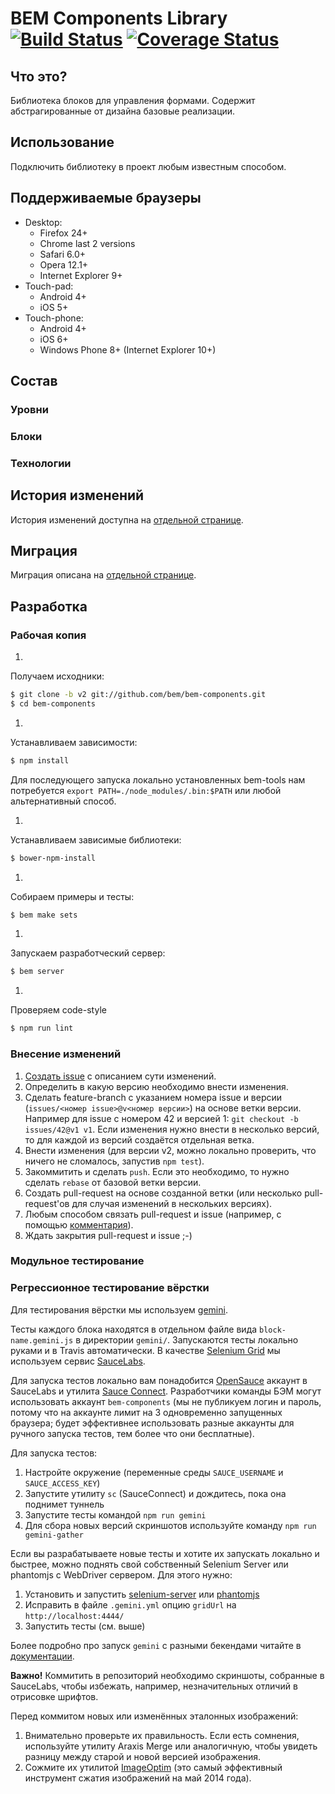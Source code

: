 # BEM Components Library [![Build Status](https://travis-ci.org/bem/bem-components.svg?branch=v2)](https://travis-ci.org/bem/bem-components) [![Coverage Status](https://coveralls.io/repos/bem/bem-components/badge.png?branch=v2)](https://coveralls.io/r/bem/bem-components?branch=v2)

## Что это?

Библиотека блоков для управления формами.
Содержит абстрагированные от дизайна базовые реализации.

## Использование

Подключить библиотеку в проект любым известным способом.

## Поддерживаемые браузеры
* Desktop:
  * Firefox 24+
  * Chrome last 2 versions
  * Safari 6.0+
  * Opera 12.1+
  * Internet Explorer 9+
* Touch-pad:
  * Android 4+
  * iOS 5+
* Touch-phone:
  * Android 4+
  * iOS 6+
  * Windows Phone 8+ (Internet Explorer 10+)

## Состав

### Уровни

### Блоки

### Технологии

## История изменений

История изменений доступна на [отдельной странице](CHANGELOG.md).

## Миграция

Миграция описана на [отдельной странице](MIGRATION.md).

## Разработка

### Рабочая копия

1. 
  Получаем исходники:
  ```bash
  $ git clone -b v2 git://github.com/bem/bem-components.git
  $ cd bem-components
  ```

1. 
  Устанавливаем зависимости:
  ```bash
  $ npm install
  ```
  Для последующего запуска локально установленных bem-tools нам потребуется `export PATH=./node_modules/.bin:$PATH` или любой альтернативный способ.

1. 
  Устанавливаем зависимые библиотеки:
  ```bash
  $ bower-npm-install
  ```

1. 
  Собираем примеры и тесты:
  ```bash
  $ bem make sets
  ```

1. 
  Запускаем разработческий сервер:
  ```bash
  $ bem server
  ```

1. 
  Проверяем code-style
  ```bash
  $ npm run lint
  ```

### Внесение изменений

1. [Создать issue](https://github.com/bem/bem-components/issues/new) с описанием сути изменений.
1. Определить в какую версию необходимо внести изменения.
1. Сделать feature-branch с указанием номера issue и версии (`issues/<номер issue>@v<номер версии>`) на основе ветки версии.
Например для issue с номером 42 и версией 1: `git checkout -b issues/42@v1 v1`. Если изменения нужно внести в несколько версий, то для каждой из версий создаётся отдельная ветка.
1. Внести изменения (для версии v2, можно локально проверить, что ничего не сломалось, запустив `npm test`).
1. Закоммитить и сделать `push`. Если это необходимо, то нужно сделать `rebase` от базовой ветки версии.
1. Создать pull-request на основе созданной ветки (или несколько pull-request'ов для случая изменений в нескольких версиях).
1. Любым способом связать pull-request и issue (например, c помощью [комментария](https://github.com/blog/1506-closing-issues-via-pull-requests)).
1. Ждать закрытия pull-request и issue ;-)

### Модульное тестирование

### Регрессионное тестирование вёрстки

Для тестирования вёрстки мы используем [gemini](https://github.com/bem/gemini).

Тесты каждого блока находятся в отдельном файле вида `block-name.gemini.js` в директории `gemini/`. Запускаются тесты локально руками и в Travis автоматически. В качестве [Selenium Grid](https://code.google.com/p/selenium/wiki/Grid2) мы используем сервис [SauceLabs](https://saucelabs.com).

Для запуска тестов локально вам понадобится [OpenSauce](https://saucelabs.com/opensauce) аккаунт в SauceLabs и утилита [Sauce Connect](https://saucelabs.com/connect). Разработчики команды БЭМ могут использовать аккаунт `bem-components` (мы не публикуем логин и пароль, потому что на аккаунте лимит на 3 одновременно запущенных браузера; будет эффективнее использовать разные аккаунты для ручного запуска тестов, тем более что они бесплатные).

Для запуска тестов:

1. Настройте окружение (переменные среды `SAUCE_USERNAME` и `SAUCE_ACCESS_KEY`)
2. Запустите утилиту `sc` (SauceConnect) и дождитесь, пока она поднимет туннель
3. Запустите тесты командой `npm run gemini`
4. Для сбора новых версий скриншотов используйте команду `npm run gemini-gather`

Если вы разрабатываете новые тесты и хотите их запускать локально и быстрее, можно поднять свой собственный Selenium Server или phantomjs с WebDriver сервером. Для этого нужно:

1. Установить и запустить [selenium-server](http://docs.seleniumhq.org/download/) или [phantomjs](http://phantomjs.org/)
2. Исправить в файле `.gemini.yml` опцию `gridUrl` на `http://localhost:4444/`
3. Запустить тесты (см. выше)

Более подробно про запуск `gemini` с разными бекендами читайте в [документации](https://github.com/bem/gemini/blob/master/README.md).

**Важно!** Коммитить в репозиторий необходимо скриншоты, собранные в SauceLabs, чтобы избежать, например, незначительных отличий в отрисовке шрифтов.

Перед коммитом новых или изменённых эталонных изображений:

1. Внимательно проверьте их правильность. Если есть сомнения, используйте утилиту Araxis Merge или аналогичную, чтобы увидеть разницу между старой и новой версией изображения.
2. Сожмите их утилитой [ImageOptim](http://imageoptim.com/) (это самый эффективный инструмент сжатия изображений на май 2014 года).
